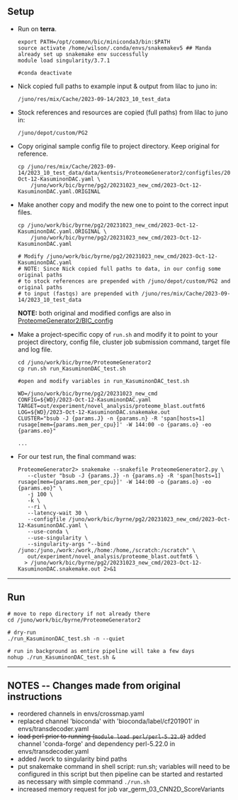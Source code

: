 ## Setup

- Run on **terra**.

    ```plain
    export PATH=/opt/common/bic/miniconda3/bin:$PATH
    source activate /home/wilson/.conda/envs/snakemakev5 ## Manda already set up snakemake env successfully
    module load singularity/3.7.1

    #conda deactivate
    ```


- Nick copied full paths to example input & output from lilac to juno in:

    ```
    /juno/res/mix/Cache/2023-09-14/2023_10_test_data
    ```
- Stock references and resources are copied (full paths) from lilac to juno in:

    ```
    /juno/depot/custom/PG2
    ```


- Copy original sample config file to project directory. Keep original for reference.
    ```plain
    cp /juno/res/mix/Cache/2023-09-14/2023_10_test_data/data/kentsis/ProteomeGenerator2/configfiles/2023-Oct-12-KasuminonDAC.yaml \
        /juno/work/bic/byrne/pg2/20231023_new_cmd/2023-Oct-12-KasuminonDAC.yaml.ORIGINAL 
    ```

- Make another copy and modify the new one to point to the correct input files.
    ```plain
    cp /juno/work/bic/byrne/pg2/20231023_new_cmd/2023-Oct-12-KasuminonDAC.yaml.ORIGINAL \
        /juno/work/bic/byrne/pg2/20231023_new_cmd/2023-Oct-12-KasuminonDAC.yaml

    # Modify /juno/work/bic/byrne/pg2/20231023_new_cmd/2023-Oct-12-KasuminonDAC.yaml
    # NOTE: Since Nick copied full paths to data, in our config some original paths
    # to stock references are prepended with /juno/depot/custom/PG2 and original paths
    # to input (fastqs) are prepended with /juno/res/mix/Cache/2023-09-14/2023_10_test_data
    ```
    **NOTE:** both original and modified configs are also in [ProteomeGenerator2/BIC_config](../BIC_config)


- Make a project-specific copy of `run.sh` and modify it to point to your project directory, config file, cluster job submission command, target file and log file. 
    ```plain
    cd /juno/work/bic/byrne/ProteomeGenerator2
    cp run.sh run_KasuminonDAC_test.sh

    #open and modify variables in run_KasuminonDAC_test.sh

    WD=/juno/work/bic/byrne/pg2/20231023_new_cmd                                    
    CONFIG=${WD}/2023-Oct-12-KasuminonDAC.yaml                                      
    TARGET=out/experiment/novel_analysis/proteome_blast.outfmt6                     
    LOG=${WD}/2023-Oct-12-KasuminonDAC.snakemake.out                                
    CLUSTER="bsub -J {params.J} -n {params.n} -R 'span[hosts=1] rusage[mem={params.mem_per_cpu}]' -W 144:00 -o {params.o} -eo {params.eo}"
    
    ...
    ```

- For our test run, the final command was:
    ```plain
    ProteomeGenerator2> snakemake --snakefile ProteomeGenerator2.py \
       --cluster "bsub -J {params.J} -n {params.n} -R 'span[hosts=1] rusage[mem={params.mem_per_cpu}]' -W 144:00 -o {params.o} -eo {params.eo}" \
       -j 100 \
       -k \
       --ri \
       --latency-wait 30 \
       --configfile /juno/work/bic/byrne/pg2/20231023_new_cmd/2023-Oct-12-KasuminonDAC.yaml \
       --use-conda \
       --use-singularity \
       --singularity-args "--bind /juno:/juno,/work:/work,/home:/home,/scratch:/scratch" \
       out/experiment/novel_analysis/proteome_blast.outfmt6 \
      > /juno/work/bic/byrne/pg2/20231023_new_cmd/2023-Oct-12-KasuminonDAC.snakemake.out 2>&1
    ```
---

## Run 
```plain
# move to repo directory if not already there
cd /juno/work/bic/byrne/ProteomeGenerator2

# dry-run
./run_KasuminonDAC_test.sh -n --quiet

# run in background as entire pipeline will take a few days
nohup ./run_KasuminonDAC_test.sh &
```
---

## NOTES -- Changes made from original instructions
- reordered channels in envs/crossmap.yaml
- replaced channel 'bioconda' with 'bioconda/label/cf201901' in envs/transdecoder.yaml
- ~~load perl prior to running (`module load perl/perl-5.22.0`)~~ added channel 'conda-forge' and dependency perl-5.22.0 in envs/transdecoder.yaml
- added /work to singularity bind paths
- put snakemake command in shell script: run.sh; variables will need to be configured in this script but then pipeline can be started and restarted as necessary with simple command `./run.sh`
- increased memory request for job var_germ_03_CNN2D_ScoreVariants 
